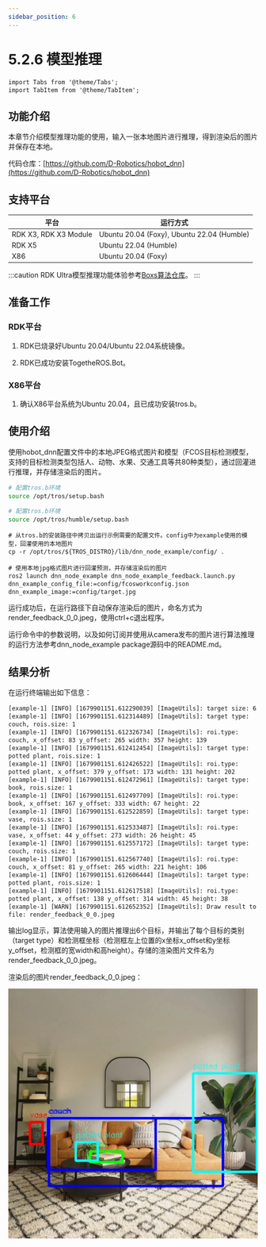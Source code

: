 ```yaml
---
sidebar_position: 6
---
```


# 5.2.6 模型推理

```mdx-code-block
import Tabs from '@theme/Tabs';
import TabItem from '@theme/TabItem';
```

## 功能介绍

本章节介绍模型推理功能的使用，输入一张本地图片进行推理，得到渲染后的图片并保存在本地。

代码仓库：[https://github.com/D-Robotics/hobot_dnn](https://github.com/D-Robotics/hobot_dnn)

## 支持平台

| 平台    | 运行方式     |
| ------- | ------------ |
| RDK X3, RDK X3 Module | Ubuntu 20.04 (Foxy), Ubuntu 22.04 (Humble) |
| RDK X5 | Ubuntu 22.04 (Humble) |
| X86     | Ubuntu 20.04 (Foxy) |

:::caution
RDK Ultra模型推理功能体验参考[Boxs算法仓库](/docs/05_Robot_development/03_boxs/detection/yolo.md)。
:::


## 准备工作

### RDK平台

1. RDK已烧录好Ubuntu 20.04/Ubuntu 22.04系统镜像。

2. RDK已成功安装TogetheROS.Bot。

### X86平台

1. 确认X86平台系统为Ubuntu 20.04，且已成功安装tros.b。

## 使用介绍

使用hobot_dnn配置文件中的本地JPEG格式图片和模型（FCOS目标检测模型，支持的目标检测类型包括人、动物、水果、交通工具等共80种类型），通过回灌进行推理，并存储渲染后的图片。

<Tabs groupId="tros-distro">
<TabItem value="foxy" label="Foxy">

```bash
# 配置tros.b环境
source /opt/tros/setup.bash
```

</TabItem>

<TabItem value="humble" label="Humble">

```bash
# 配置tros.b环境
source /opt/tros/humble/setup.bash
```

</TabItem>

</Tabs>

```shell
# 从tros.b的安装路径中拷贝出运行示例需要的配置文件。config中为example使用的模型，回灌使用的本地图片
cp -r /opt/tros/${TROS_DISTRO}/lib/dnn_node_example/config/ .

# 使用本地jpg格式图片进行回灌预测，并存储渲染后的图片
ros2 launch dnn_node_example dnn_node_example_feedback.launch.py dnn_example_config_file:=config/fcosworkconfig.json dnn_example_image:=config/target.jpg
```

运行成功后，在运行路径下自动保存渲染后的图片，命名方式为render_feedback_0_0.jpeg，使用ctrl+c退出程序。

运行命令中的参数说明，以及如何订阅并使用从camera发布的图片进行算法推理的运行方法参考dnn_node_example package源码中的README.md。

## 结果分析

在运行终端输出如下信息：

```text
[example-1] [INFO] [1679901151.612290039] [ImageUtils]: target size: 6
[example-1] [INFO] [1679901151.612314489] [ImageUtils]: target type: couch, rois.size: 1
[example-1] [INFO] [1679901151.612326734] [ImageUtils]: roi.type: couch, x_offset: 83 y_offset: 265 width: 357 height: 139
[example-1] [INFO] [1679901151.612412454] [ImageUtils]: target type: potted plant, rois.size: 1
[example-1] [INFO] [1679901151.612426522] [ImageUtils]: roi.type: potted plant, x_offset: 379 y_offset: 173 width: 131 height: 202
[example-1] [INFO] [1679901151.612472961] [ImageUtils]: target type: book, rois.size: 1
[example-1] [INFO] [1679901151.612497709] [ImageUtils]: roi.type: book, x_offset: 167 y_offset: 333 width: 67 height: 22
[example-1] [INFO] [1679901151.612522859] [ImageUtils]: target type: vase, rois.size: 1
[example-1] [INFO] [1679901151.612533487] [ImageUtils]: roi.type: vase, x_offset: 44 y_offset: 273 width: 26 height: 45
[example-1] [INFO] [1679901151.612557172] [ImageUtils]: target type: couch, rois.size: 1
[example-1] [INFO] [1679901151.612567740] [ImageUtils]: roi.type: couch, x_offset: 81 y_offset: 265 width: 221 height: 106
[example-1] [INFO] [1679901151.612606444] [ImageUtils]: target type: potted plant, rois.size: 1
[example-1] [INFO] [1679901151.612617518] [ImageUtils]: roi.type: potted plant, x_offset: 138 y_offset: 314 width: 45 height: 38
[example-1] [WARN] [1679901151.612652352] [ImageUtils]: Draw result to file: render_feedback_0_0.jpeg
```

输出log显示，算法使用输入的图片推理出6个目标，并输出了每个目标的类别（target type）和检测框坐标（检测框左上位置的x坐标x_offset和y坐标y_offset，检测框的宽width和高height）。存储的渲染图片文件名为render_feedback_0_0.jpeg。

渲染后的图片render_feedback_0_0.jpeg：

![](/../static/img/05_Robot_development/02_quick_demo/image/ai_predict/render1.jpg)

